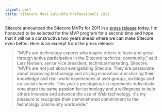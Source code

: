 ```yaml
---
layout: post
title: Sitecore Most Valuable Professionals 2011
---
```


Sitecore announced the Sitecore MVPs for 2011 in a [press release](http://www.marketwire.com/press-release/sitecore-recognizes-exceptional-technical-community-leaders-from-around-the-world-1641616.htm) today. I'm honoured&nbsp;to be selected for the MVP program for a second time and hope that it will be a constructive two years ahead where we can make Sitecore even better. Here is an excerpt from the press release:

> "MVPs are technology experts who inspire others to learn and grow through active participation in the Sitecore technical community," said Lars Nielsen, senior vice president, technical marketing, Sitecore. "MVPs are not just about evangelizing Sitecore. They are passionate about improving technology and driving innovation and sharing their knowledge and real-world experiences at user groups, on blogs and on social channels. This year's prestigious list represents individuals who share the same passion for technology and a willingness to help others innovate and advance the use of Web technology. It's my pleasure to recognize their demonstrated commitment to the technology community worldwide."
